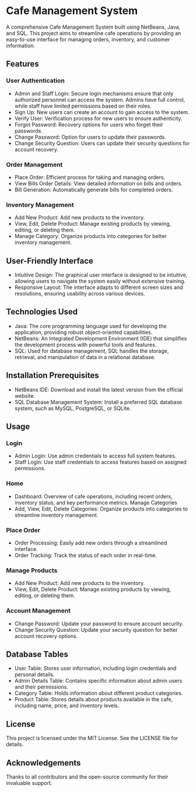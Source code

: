 # Cafe Management System
A comprehensive Cafe Management System built using NetBeans, Java, and SQL. This project aims to streamline cafe operations by providing an easy-to-use interface for managing orders, inventory, and customer information.

## Features
### User Authentication
- Admin and Staff Login: Secure login mechanisms ensure that only authorized personnel can access the system. Admins have full control, while staff have limited permissions based on their roles.
- Sign Up: New users can create an account to gain access to the system.
- Verify User: Verification process for new users to ensure authenticity.
- Forgot Password: Recovery options for users who forget their passwords.
- Change Password: Option for users to update their passwords.
- Change Security Question: Users can update their security questions for account recovery.
### Order Management
- Place Order: Efficient process for taking and managing orders.
- View Bills Order Details: View detailed information on bills and orders.
- Bill Generation: Automatically generate bills for completed orders.
### Inventory Management
- Add New Product: Add new products to the inventory.
- View, Edit, Delete Product: Manage existing products by viewing, editing, or deleting them.
- Manage Category: Organize products into categories for better inventory management.

## User-Friendly Interface
- Intuitive Design: The graphical user interface is designed to be intuitive, allowing users to navigate the system easily without extensive training.
- Responsive Layout: The interface adapts to different screen sizes and resolutions, ensuring usability across various devices.

## Technologies Used
- Java: The core programming language used for developing the application, providing robust object-oriented capabilities.
- NetBeans: An Integrated Development Environment (IDE) that simplifies the development process with powerful tools and features.
- SQL: Used for database management, SQL handles the storage, retrieval, and manipulation of data in a relational database.

## Installation Prerequisites
- NetBeans IDE: Download and install the latest version from the official website.
- SQL Database Management System: Install a preferred SQL database system, such as MySQL, PostgreSQL, or SQLite.

## Usage
### Login
- Admin Login: Use admin credentials to access full system features.
- Staff Login: Use staff credentials to access features based on assigned permissions.
### Home
- Dashboard: Overview of cafe operations, including recent orders, inventory status, and key performance metrics.
Manage Categories
- Add, View, Edit, Delete Categories: Organize products into categories to streamline inventory management.
### Place Order
- Order Processing: Easily add new orders through a streamlined interface.
- Order Tracking: Track the status of each order in real-time.
### Manage Products
- Add New Product: Add new products to the inventory.
- View, Edit, Delete Product: Manage existing products by viewing, editing, or deleting them.
### Account Management
- Change Password: Update your password to ensure account security.
- Change Security Question: Update your security question for better account recovery options.

## Database Tables
- User Table:
Stores user information, including login credentials and personal details.
- Admin Details Table:
Contains specific information about admin users and their permissions.
- Category Table:
Holds information about different product categories.
- Product Table:
Stores details about products available in the cafe, including name, price, and inventory levels.



## License
This project is licensed under the MIT License. See the LICENSE file for details.

## Acknowledgements
Thanks to all contributors and the open-source community for their invaluable support.
